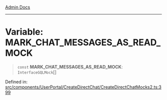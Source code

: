 [Admin Docs](/)

---

# Variable: MARK_CHAT_MESSAGES_AS_READ_MOCK

> `const` **MARK_CHAT_MESSAGES_AS_READ_MOCK**: `InterfaceGQLMock`[]

Defined in: [src/components/UserPortal/CreateDirectChat/CreateDirectChatMocks2.ts:399](https://github.com/PalisadoesFoundation/talawa-admin/blob/main/src/components/UserPortal/CreateDirectChat/CreateDirectChatMocks2.ts#L399)
